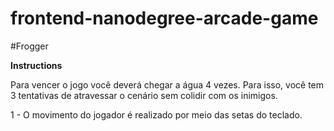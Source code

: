 frontend-nanodegree-arcade-game
===============================

#Frogger

**Instructions**

Para vencer o jogo você deverá chegar a água 4 vezes. Para isso, você tem 3 tentativas de atravessar o cenário sem colidir com os inimigos.

1 - O movimento do jogador é realizado por meio das setas do teclado.
